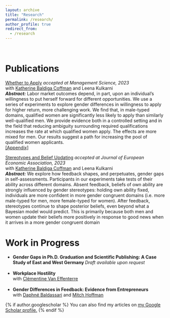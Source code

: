 ```yaml
---
layout: archive
title: "Research"
permalink: /research/
author_profile: true
redirect_from:
  - /research
---
```


<br>

# Publications

[Whether to Apply](http://manuelacollis.github.io/files/2023_02_Whether_to_Apply.pdf) <i> accepted at Management Science, 2023 </i> <br>
with [Katherine Baldiga Coffman](https://sites.google.com/site/kbaldigacoffman/) and Leena Kulkarni <br>
<b><i>Abstract:</i></b> Labor market outcomes depend, in part, upon an individual’s willingness to put herself forward for different opportunities. We use a series of experiments to explore gender differences in willingness to apply for higher return, more challenging work. We find that, in male-typed domains, qualified women are significantly less likely to apply than similarly well-qualified men. We provide evidence both in a controlled setting and in the field that reducing ambiguity surrounding required qualifications increases the rate at which qualified women apply. The effects are more mixed for men. Our results suggest a path for increasing the pool of qualified women applicants.
<br>
[[Appendix]](http://manuelacollis.github.io/files/2023_02_Whether_to_Apply_appendix.pdf)
<br>

[Stereotypes and Belief Updating](http://manuelacollis.github.io/files/2021_01_Stereotypes_and_Belief_Updating.pdf) <i> accepted at Journal of European Economic Association, 2023 </i> <br>
with [Katherine Baldiga Coffman](https://sites.google.com/site/kbaldigacoffman/) and Leena Kulkarni <br>
<b><i>Abstract:</i></b> We explore how feedback shapes, and perpetuates, gender gaps in self-assessments. Participants 
in our experiments take tests of their ability across different domains. Absent feedback, beliefs of own 
ability are strongly influenced by gender stereotypes: holding own ability fixed, individuals are more 
confident in more gender congruent domains (i.e. more male-typed for men, more female-typed for 
women). After feedback, stereotypes continue to shape posterior beliefs, even beyond what a Bayesian 
model would predict. This is primarily because both men and women update their beliefs more positively 
in response to good news when it arrives in a more gender congruent domain


# Work in Progress

<ul>
  <li><b>Gender Gaps in Ph.D. Graduation and Scientific Publishing: A Case Study of East and West Germany </b>
 <i>Draft available upon request</i></li> <br/>

  <li><b> Workplace Hostility </b> <br/>
with <a href="https://sites.google.com/site/vaneffenterreclementine/home">Clémentine Van Effenterre</a>
</li> <br>
  <li><b>Gender Differences in Feedback: Evidence from Entrepreneurs</b> <br/>
with <a href="https://www.daphnebaldassari.com/">Daphné Baldassari</a> and <a href="https://sites.google.com/site/mhoffman2">Mitch Hoffman</a>
</ul>



{% if author.googlescholar %}
  You can also find my articles on <u><a href="{{author.googlescholar}}">my Google Scholar profile</a>.</u>
{% endif %}
